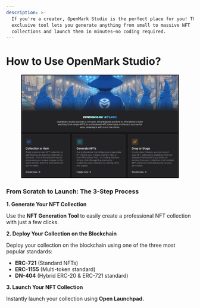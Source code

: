 ```yaml
---
description: >-
  If you're a creator, OpenMark Studio is the perfect place for you! This
  exclusive tool lets you generate anything from small to massive NFT
  collections and launch them in minutes—no coding required.
---
```


# How to Use OpenMark Studio?

<figure><img src="../../.gitbook/assets/open-studio.png" alt=""><figcaption></figcaption></figure>

### **From Scratch to Launch: The 3-Step Process**

**1. Generate Your NFT Collection**

Use the **NFT Generation Tool** to easily create a professional NFT collection with just a few clicks.

**2. Deploy Your Collection on the Blockchain**

Deploy your collection on the blockchain using one of the three most popular standards:

* **ERC-721** (Standard NFTs)
* **ERC-1155** (Multi-token standard)
* **DN-404** (Hybrid ERC-20 & ERC-721 standard)

**3. Launch Your NFT Collection**

Instantly launch your collection using **Open Launchpad.**
